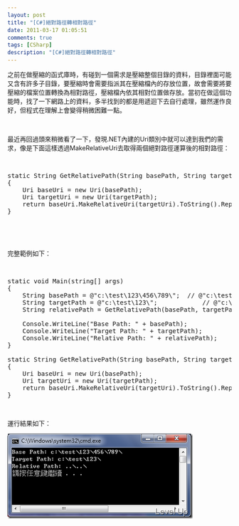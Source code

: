 ```yaml
---
layout: post
title: "[C#]絕對路徑轉相對路徑"
date: 2011-03-17 01:05:51
comments: true
tags: [CSharp]
description: "[C#]絕對路徑轉相對路徑"
---
```

<p>之前在做壓縮的函式庫時，有碰到一個需求是壓縮整個目錄的資料，目錄裡面可能又含有許多子目錄，要壓縮時會需要指派其在壓縮檔內的存放位置，故會需要將要壓縮的檔案位置轉換為相對路徑，壓縮檔內依其相對位置做存放。當初在做這個功能時，找了一下網路上的資料，多半找到的都是用遞迴下去自行處理，雖然運作良好，但程式在理解上會變得稍微困難一點。</p>  <p> </p>  <p>最近再回過頭來稍微看了一下，發現.NET內建的Uri類別中就可以達到我們的需求，像是下面這樣透過MakeRelativeUri去取得兩個絕對路徑運算後的相對路徑：</p>  <p> </p>  <pre>static String GetRelativePath(String basePath, String targetPath)
{
	Uri baseUri = new Uri(basePath);
	Uri targetUri = new Uri(targetPath);
	return baseUri.MakeRelativeUri(targetUri).ToString().Replace(@"/", @"\");
}</pre>

<p> </p>

<p> </p>

<p>完整範例如下：</p>

<p> </p>

<pre>static void Main(string[] args)
{
	String basePath = @"c:\test\123\456\789\";	// @"c:\test\123";
	String targetPath = @"c:\test\123\";			// @"c:\test\123\456\789";
	String relativePath = GetRelativePath(basePath, targetPath);
 
	Console.WriteLine("Base Path: " + basePath);
	Console.WriteLine("Target Path: " + targetPath);
	Console.WriteLine("Relative Path: " + relativePath);
}
 
static String GetRelativePath(String basePath, String targetPath)
{
	Uri baseUri = new Uri(basePath);
	Uri targetUri = new Uri(targetPath);
	return baseUri.MakeRelativeUri(targetUri).ToString().Replace(@"/", @"\");
}</pre>

<p> </p>

<p>運行結果如下：</p>

<p><img style="border-bottom: 0px; border-left: 0px; border-top: 0px; border-right: 0px" border="0" alt="image" src="\images\posts\21882\image_thumb.png" width="417" height="191" /></p>